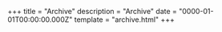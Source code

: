 +++
title = "Archive"
description = "Archive"
date = "0000-01-01T00:00:00.000Z"
template = "archive.html"
+++
